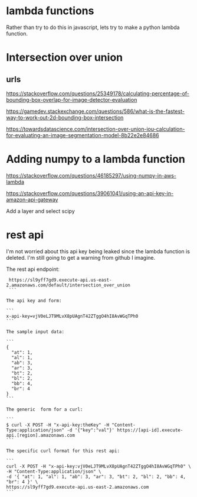 # lambda functions

Rather than try to do this in javascript, lets try to make a python lambda function.

# Intersection over union

## urls

https://stackoverflow.com/questions/25349178/calculating-percentage-of-bounding-box-overlap-for-image-detector-evaluation

https://gamedev.stackexchange.com/questions/586/what-is-the-fastest-way-to-work-out-2d-bounding-box-intersection

https://towardsdatascience.com/intersection-over-union-iou-calculation-for-evaluating-an-image-segmentation-model-8b22e2e84686


# Adding numpy to a lambda function

https://stackoverflow.com/questions/46185297/using-numpy-in-aws-lambda

 https://stackoverflow.com/questions/39061041/using-an-api-key-in-amazon-api-gateway


Add a layer and select scipy


# rest api

I'm not worried about this api key being leaked since the lambda function is deleted.
I'm still going to get a warning from github I imagine.

The rest api endpoint:

````
 https://sl9yff7gd9.execute-api.us-east-2.amazonaws.com/default/intersection_over_union
 ```

The api key and form:

```
x-api-key=vjV0eLJT9MLvX8pUAgnT42ZTggO4hI8AvWGqTPh0
```

The sample input data:

```
{
  "at": 1,
  "al": 1,
  "ab": 3,
  "ar": 3,
  "bt": 2,
  "bl": 2,
  "bb": 4,
  "br": 4
}
```

The generic  form for a curl:

```
$ curl -X POST -H "x-api-key:theKey" -H "Content-Type:application/json" -d '{"key":"val"}' https://[api-id].execute-api.[region].amazonaws.com
```

The specific curl format for this rest api:

```
curl -X POST -H "x-api-key:vjV0eLJT9MLvX8pUAgnT42ZTggO4hI8AvWGqTPh0" \
-H "Content-Type:application/json" \
-d '{ "at": 1, "al": 1, "ab": 3, "ar": 3, "bt": 2, "bl": 2, "bb": 4, "br": 4 }' \
https://sl9yff7gd9.execute-api.us-east-2.amazonaws.com
```







